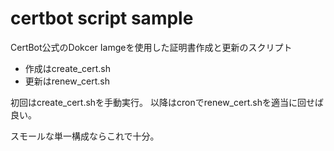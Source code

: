 # certbot script sample
CertBot公式のDokcer Iamgeを使用した証明書作成と更新のスクリプト

- 作成はcreate_cert.sh
- 更新はrenew_cert.sh

初回はcreate_cert.shを手動実行。
以降はcronでrenew_cert.shを適当に回せば良い。

スモールな単一構成ならこれで十分。
